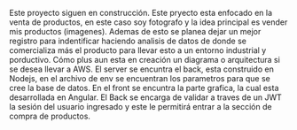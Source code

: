 Este proyecto siguen en construcción. Este pryecto esta enfocado en la venta de productos, en este caso soy fotografo y la idea principal es vender mis productos (imagenes). Ademas de esto se planea dejar un mejor registro para indentificar haciendo analisis de datos de donde se comercializa más el producto para llevar esto a un entorno industrial y porductivo. Cómo plus aun esta en creación un diagrama o arquitectura si se desea llevar a AWS. 
El server se encuntra el back, esta construido en Nodejs, en el archivo de env se encuentran los parametros para que se cree la base de datos. 
En el front se encuntra la parte grafica, la cual esta desarrollada en Angular. 
El Back se encarga de validar a traves de un JWT la sesión del usuario ingresado y este le permitirá entrar a la sección de compra de productos. 
